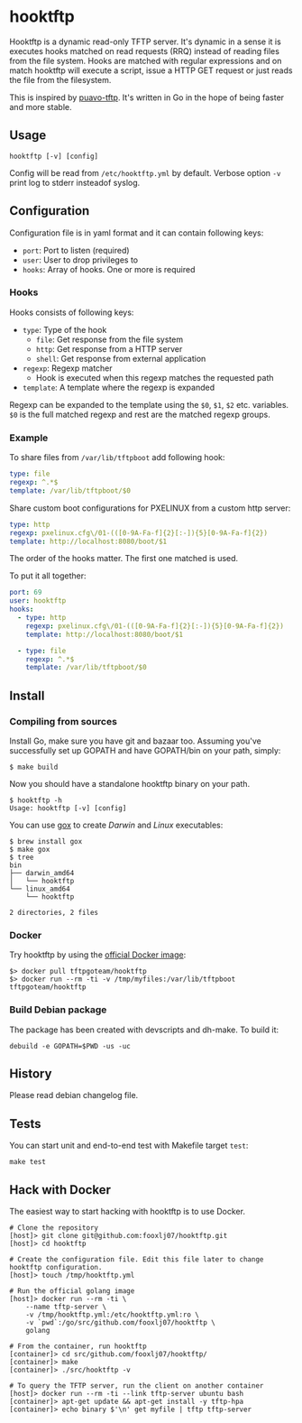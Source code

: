 # hooktftp

Hooktftp is a dynamic read-only TFTP server. It's dynamic in a sense it is executes hooks matched on read requests (RRQ) instead of reading files from the file system. Hooks are matched with regular expressions and on match hooktftp will execute a script, issue a HTTP GET request or just reads the file from the filesystem.

This is inspired by [puavo-tftp]. It's written in Go in the hope of being faster and more stable.

## Usage

    hooktftp [-v] [config]

Config will be read from `/etc/hooktftp.yml` by default. Verbose option `-v` print log to stderr insteadof syslog.

## Configuration

Configuration file is in yaml format and it can contain following keys:

  - `port`: Port to listen (required)
  - `user`: User to drop privileges to
  - `hooks`: Array of hooks. One or more is required

### Hooks

Hooks consists of following keys:

  - `type`: Type of the hook
    - `file`: Get response from the file system
    - `http`: Get response from a HTTP server
    - `shell`: Get response from external application
  - `regexp`: Regexp matcher
    - Hook is executed when this regexp matches the requested path
  - `template`: A template where the regexp is expanded

Regexp can be expanded to the template using the `$0`, `$1`, `$2` etc. variables. `$0` is the full matched regexp and rest are the matched regexp groups.

### Example

To share files from `/var/lib/tftpboot` add following hook:

```yaml
type: file
regexp: ^.*$
template: /var/lib/tftpboot/$0
```

Share custom boot configurations for PXELINUX from a custom http server:

```yaml
type: http
regexp: pxelinux.cfg\/01-(([0-9A-Fa-f]{2}[:-]){5}[0-9A-Fa-f]{2})
template: http://localhost:8080/boot/$1
```

The order of the hooks matter. The first one matched is used.

To put it all together:

```yaml
port: 69
user: hooktftp
hooks:
  - type: http
    regexp: pxelinux.cfg\/01-(([0-9A-Fa-f]{2}[:-]){5}[0-9A-Fa-f]{2})
    template: http://localhost:8080/boot/$1

  - type: file
    regexp: ^.*$
    template: /var/lib/tftpboot/$0
```

## Install

### Compiling from sources

Install Go, make sure you have git and bazaar too.
Assuming you've successfully set up GOPATH and have GOPATH/bin on your path, simply:

```
$ make build
```

Now you should have a standalone hooktftp binary on your path.

```
$ hooktftp -h
Usage: hooktftp [-v] [config]
```

You can use [gox](https://github.com/mitchellh/gox) to create *Darwin* and *Linux* executables:

```
$ brew install gox
$ make gox
$ tree
bin
├── darwin_amd64
│   └── hooktftp
└── linux_amd64
    └── hooktftp

2 directories, 2 files
```

### Docker

Try hooktftp by using the [official Docker image](https://hub.docker.com/r/tftpgoteam/hooktftp/):

    $> docker pull tftpgoteam/hooktftp
    $> docker run --rm -ti -v /tmp/myfiles:/var/lib/tftpboot tftpgoteam/hooktftp

### Build Debian package

The package has been created with devscripts and dh-make. To build it:

    debuild -e GOPATH=$PWD -us -uc

## History

Please read debian changelog file.

## Tests

You can start unit and end-to-end test with Makefile target `test`:

    make test

## Hack with Docker

The easiest way to start hacking with hooktftp is to use Docker.

```
# Clone the repository
[host]> git clone git@github.com:fooxlj07/hooktftp.git
[host]> cd hooktftp

# Create the configuration file. Edit this file later to change hooktftp configuration.
[host]> touch /tmp/hooktftp.yml

# Run the official golang image
[host]> docker run --rm -ti \
    --name tftp-server \
    -v /tmp/hooktftp.yml:/etc/hooktftp.yml:ro \
    -v `pwd`:/go/src/github.com/fooxlj07/hooktftp \
    golang

# From the container, run hooktftp
[container]> cd src/github.com/fooxlj07/hooktftp/
[container]> make
[container]> ./src/hooktftp -v

# To query the TFTP server, run the client on another container
[host]> docker run --rm -ti --link tftp-server ubuntu bash
[container]> apt-get update && apt-get install -y tftp-hpa
[container]> echo binary $'\n' get myfile | tftp tftp-server
```

[epeli/hooktftp]: https://github.com/epeli/hooktftp
[puavo-tftp]: https://github.com/opinsys/puavo-tftp
[Install Go]: http://golang.org/doc/install
